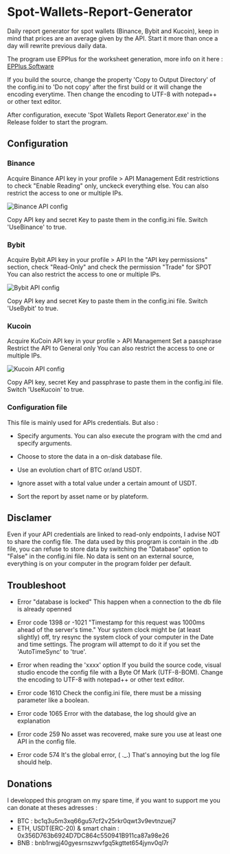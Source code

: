 # Spot-Wallets-Report-Generator
Daily report generator for spot wallets (Binance, Bybit and Kucoin), keep in mind that prices are an average given by the API.
Start it more than once a day will rewrite previous daily data.

The program use EPPlus for the worksheet generation, more info on it here : [EPPlus Software](https://www.epplussoftware.com/)

If you build the source, change the property 'Copy to Output Directory' of the config.ini to 'Do not copy' after the first build or it will change the encoding everytime.
Then change the encoding to UTF-8 with notepad++ or other text editor.

After configuration, execute 'Spot Wallets Report Generator.exe' in the Release folder to start the program.

## Configuration

### Binance
Acquire Binance API key in your profile > API Management
Edit restrictions to check "Enable Reading" only, unckeck everything else.
You can also restrict the access to one or multiple IPs.

![Binance API config](https://user-images.githubusercontent.com/25821500/154150789-b6f87351-493d-400b-89fa-a2c4af0ef699.JPG)

Copy API key and secret Key to paste them in the config.ini file.
Switch 'UseBinance' to true.

### Bybit
Acquire Bybit API key in your profile > API
In the "API key permissions" section, check "Read-Only" and check the permission "Trade" for SPOT
You can also restrict the access to one or multiple IPs.

![Bybit API config](https://user-images.githubusercontent.com/25821500/154150876-78eb9950-defe-4912-b8d1-c521002e5e96.JPG)

Copy API key and secret Key to paste them in the config.ini file.
Switch 'UseBybit' to true.

### Kucoin
Acquire KuCoin API key in your profile > API Management
Set a passphrase
Restrict the API to General only
You can also restrict the access to one or multiple IPs.

![Kucoin API config](https://user-images.githubusercontent.com/25821500/154150930-09cb7f74-972d-41f4-b9fc-a0f408103262.JPG)

Copy API key, secret Key and passphrase to paste them in the config.ini file.
Switch 'UseKucoin' to true.

### Configuration file
This file is mainly used for APIs credentials.
But also :
- Specify arguments.
	You can also execute the program with the cmd and specify arguments.

- Choose to store the data in a on-disk database file.

- Use an evolution chart of BTC or/and USDT.

- Ignore asset with a total value under a certain amount of USDT.

- Sort the report by asset name or by plateform. 

## Disclamer
Even if your API credentials are linked to read-only endpoints, I advise NOT to share the config file.
The data used by this program is contain in the .db file, you can refuse to store data by switching the "Database" option to "False" in the config.ini file.
No data is sent on an external source, everything is on your computer in the program folder per default.

## Troubleshoot
- Error "database is locked"
	This happen when a connection to the db file is already openned
	
- Error code 1398 or -1021 "Timestamp for this request was 1000ms ahead of the server's time."
	Your system clock might be (at least slightly) off, try resync the system clock of your computer in the Date and time settings.
	The program will attempt to do it if you set the 'AutoTimeSync' to 'true'.

- Error when reading the 'xxxx' option
	If you build the source code, visual studio encode the config file with a Byte Of Mark (UTF-8-BOM).
	Change the encoding to UTF-8 with notepad++ or other text editor.

- Error code 1610
	Check the config.ini file, there must be a missing parameter like a boolean.

- Error code 1065
	Error with the database, the log should give an explanation

- Error code 259
	No asset was recovered, make sure you use at least one API in the config file.

- Error code 574
	It's the global error, ( ._.) That's annoying but the log file should help.
	
## Donations
I developped this program on my spare time, if you want to support me you can donate at theses adresses :
- BTC : bc1q3u5m3xq66gu57cf2v25rkr0qwt3v9evtnzuej7
- ETH, USDT(ERC-20) & smart chain : 0x356D763b6924D7DC864c550941B911ca87a98e26
- BNB : bnb1rwgj40gyesrnszwvfgq5kgttet654jynv0ql7r
